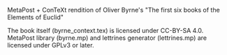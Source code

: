 MetaPost + ConTeXt rendition of Oliver Byrne's "The first six books of the Elements of Euclid"

The book itself (byrne_context.tex) is licensed under CC-BY-SA 4.0.
MetaPost library (byrne.mp) and lettrines generator (lettrines.mp) are licensed under GPLv3 or later.

